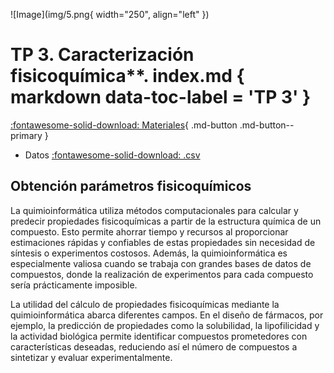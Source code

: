 ![Image](img/5.png{ width="250", align="left" })

# **TP 3**. Caracterización fisicoquímica**. index.md { markdown data-toc-label = 'TP 3' }

[:fontawesome-solid-download: Materiales](https://drive.google.com/file/d/1EY_H0N262KwXXhEJQwc_ejARw5o_kVO1/view?usp=sharing){ .md-button .md-button--primary }

<!--
Este es el botón para decargar materiales, en (#) hay que agregar el link correspondiente.
-->

* Datos [:fontawesome-solid-download: .csv](https://drive.google.com/file/d/1x-tgkBqvDYFvQdd1PsCghT9Umtyo76F_/view?usp=drive_link)

## Obtención parámetros fisicoquímicos

La quimioinformática utiliza métodos computacionales para calcular y predecir propiedades fisicoquímicas a partir de la estructura química de un compuesto. Esto permite ahorrar tiempo y recursos al proporcionar estimaciones rápidas y confiables de estas propiedades sin necesidad de síntesis o experimentos costosos. Además, la quimioinformática es especialmente valiosa cuando se trabaja con grandes bases de datos de compuestos, donde la realización de experimentos para cada compuesto sería prácticamente imposible.

La utilidad del cálculo de propiedades fisicoquímicas mediante la quimioinformática abarca diferentes campos. En el diseño de fármacos, por ejemplo, la predicción de propiedades como la solubilidad, la lipofilicidad y la actividad biológica permite identificar compuestos prometedores con características deseadas, reduciendo así el número de compuestos a sintetizar y evaluar experimentalmente.